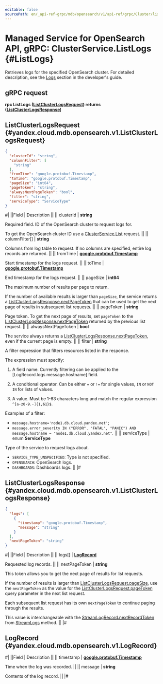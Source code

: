 ```yaml
---
editable: false
sourcePath: en/_api-ref-grpc/mdb/opensearch/v1/api-ref/grpc/Cluster/listLogs.md
---
```


# Managed Service for OpenSearch API, gRPC: ClusterService.ListLogs {#ListLogs}

Retrieves logs for the specified OpenSearch cluster.
For detailed description, see the [Logs](/yandex-mdb-guide/concepts/logs.html) section in the developer's guide.

## gRPC request

**rpc ListLogs ([ListClusterLogsRequest](#yandex.cloud.mdb.opensearch.v1.ListClusterLogsRequest)) returns ([ListClusterLogsResponse](#yandex.cloud.mdb.opensearch.v1.ListClusterLogsResponse))**

## ListClusterLogsRequest {#yandex.cloud.mdb.opensearch.v1.ListClusterLogsRequest}

```json
{
  "clusterId": "string",
  "columnFilter": [
    "string"
  ],
  "fromTime": "google.protobuf.Timestamp",
  "toTime": "google.protobuf.Timestamp",
  "pageSize": "int64",
  "pageToken": "string",
  "alwaysNextPageToken": "bool",
  "filter": "string",
  "serviceType": "ServiceType"
}
```

#|
||Field | Description ||
|| clusterId | **string**

Required field. ID of the OpenSearch cluster to request logs for.

To get the OpenSearch cluster ID use a [ClusterService.List](/docs/managed-opensearch/api-ref/grpc/Cluster/list#List) request. ||
|| columnFilter[] | **string**

Columns from log table to request.
If no columns are specified, entire log records are returned. ||
|| fromTime | **[google.protobuf.Timestamp](https://developers.google.com/protocol-buffers/docs/reference/google.protobuf#timestamp)**

Start timestamp for the logs request. ||
|| toTime | **[google.protobuf.Timestamp](https://developers.google.com/protocol-buffers/docs/reference/google.protobuf#timestamp)**

End timestamp for the logs request. ||
|| pageSize | **int64**

The maximum number of results per page to return.

If the number of available results is larger than `pageSize`, the service returns a [ListClusterLogsResponse.nextPageToken](#yandex.cloud.mdb.opensearch.v1.ListClusterLogsResponse)
that can be used to get the next page of results in subsequent list requests. ||
|| pageToken | **string**

Page token. To get the next page of results, set `pageToken` to the
[ListClusterLogsResponse.nextPageToken](#yandex.cloud.mdb.opensearch.v1.ListClusterLogsResponse) returned by the previous list request. ||
|| alwaysNextPageToken | **bool**

The service always returns a [ListClusterLogsResponse.nextPageToken](#yandex.cloud.mdb.opensearch.v1.ListClusterLogsResponse), even if the current page is empty. ||
|| filter | **string**

A filter expression that filters resources listed in the response.

The expression must specify:

1. A field name. Currently filtering can be applied to the [LogRecord.logs.message.hostname] field.

2. A conditional operator. Can be either `=` or `!=` for single values, `IN` or `NOT IN` for lists of values.

3. A value. Must be 1-63 characters long and match the regular expression `^[a-z0-9.-]{1,61}$`.

Examples of a filter:
* `message.hostname='node1.db.cloud.yandex.net'`;
* `message.error_severity IN ("ERROR", "FATAL", "PANIC") AND message.hostname = "node1.db.cloud.yandex.net"`. ||
|| serviceType | enum **ServiceType**

Type of the service to request logs about.

- `SERVICE_TYPE_UNSPECIFIED`: Type is not specified.
- `OPENSEARCH`: OpenSearch logs.
- `DASHBOARDS`: Dashboards logs. ||
|#

## ListClusterLogsResponse {#yandex.cloud.mdb.opensearch.v1.ListClusterLogsResponse}

```json
{
  "logs": [
    {
      "timestamp": "google.protobuf.Timestamp",
      "message": "string"
    }
  ],
  "nextPageToken": "string"
}
```

#|
||Field | Description ||
|| logs[] | **[LogRecord](#yandex.cloud.mdb.opensearch.v1.LogRecord)**

Requested log records. ||
|| nextPageToken | **string**

This token allows you to get the next page of results for list requests.

If the number of results is larger than [ListClusterLogsRequest.pageSize](#yandex.cloud.mdb.opensearch.v1.ListClusterLogsRequest), use the `nextPageToken` as the value
for the [ListClusterLogsRequest.pageToken](#yandex.cloud.mdb.opensearch.v1.ListClusterLogsRequest) query parameter in the next list request.

Each subsequent list request has its own `nextPageToken` to continue paging through the results.

This value is interchangeable with the [StreamLogRecord.nextRecordToken](/docs/managed-opensearch/api-ref/grpc/Cluster/streamLogs#yandex.cloud.mdb.opensearch.v1.StreamLogRecord) from [StreamLogs](/docs/managed-opensearch/api-ref/grpc/Cluster/streamLogs#StreamLogs) method. ||
|#

## LogRecord {#yandex.cloud.mdb.opensearch.v1.LogRecord}

#|
||Field | Description ||
|| timestamp | **[google.protobuf.Timestamp](https://developers.google.com/protocol-buffers/docs/reference/google.protobuf#timestamp)**

Time when the log was recorded. ||
|| message | **string**

Contents of the log record. ||
|#
